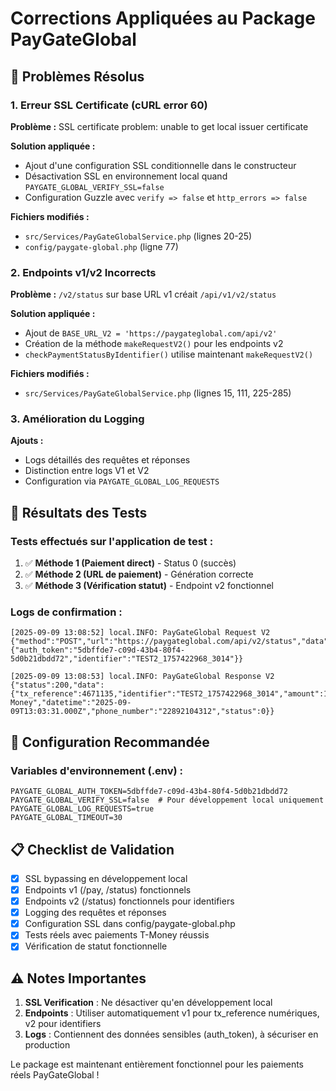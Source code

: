 # Corrections Appliquées au Package PayGateGlobal

## 🔧 Problèmes Résolus

### 1. **Erreur SSL Certificate (cURL error 60)**
**Problème :** SSL certificate problem: unable to get local issuer certificate

**Solution appliquée :**
- Ajout d'une configuration SSL conditionnelle dans le constructeur
- Désactivation SSL en environnement local quand `PAYGATE_GLOBAL_VERIFY_SSL=false`
- Configuration Guzzle avec `verify => false` et `http_errors => false`

**Fichiers modifiés :**
- `src/Services/PayGateGlobalService.php` (lignes 20-25)
- `config/paygate-global.php` (ligne 77)

### 2. **Endpoints v1/v2 Incorrects**
**Problème :** `/v2/status` sur base URL v1 créait `/api/v1/v2/status`

**Solution appliquée :**
- Ajout de `BASE_URL_V2 = 'https://paygateglobal.com/api/v2'`
- Création de la méthode `makeRequestV2()` pour les endpoints v2
- `checkPaymentStatusByIdentifier()` utilise maintenant `makeRequestV2()`

**Fichiers modifiés :**
- `src/Services/PayGateGlobalService.php` (lignes 15, 111, 225-285)

### 3. **Amélioration du Logging**
**Ajouts :**
- Logs détaillés des requêtes et réponses
- Distinction entre logs V1 et V2
- Configuration via `PAYGATE_GLOBAL_LOG_REQUESTS`

## 🎯 Résultats des Tests

### Tests effectués sur l'application de test :
1. ✅ **Méthode 1 (Paiement direct)** - Status 0 (succès)
2. ✅ **Méthode 2 (URL de paiement)** - Génération correcte
3. ✅ **Méthode 3 (Vérification statut)** - Endpoint v2 fonctionnel

### Logs de confirmation :
```
[2025-09-09 13:08:52] local.INFO: PayGateGlobal Request V2 
{"method":"POST","url":"https://paygateglobal.com/api/v2/status","data":{"auth_token":"5dbffde7-c09d-43b4-80f4-5d0b21dbdd72","identifier":"TEST2_1757422968_3014"}} 

[2025-09-09 13:08:53] local.INFO: PayGateGlobal Response V2 
{"status":200,"data":{"tx_reference":4671135,"identifier":"TEST2_1757422968_3014","amount":10,"payment_reference":"13171916025","payment_method":"T-Money","datetime":"2025-09-09T13:03:31.000Z","phone_number":"22892104312","status":0}} 
```

## 🚀 Configuration Recommandée

### Variables d'environnement (.env) :
```env
PAYGATE_GLOBAL_AUTH_TOKEN=5dbffde7-c09d-43b4-80f4-5d0b21dbdd72
PAYGATE_GLOBAL_VERIFY_SSL=false  # Pour développement local uniquement
PAYGATE_GLOBAL_LOG_REQUESTS=true
PAYGATE_GLOBAL_TIMEOUT=30
```

## 📋 Checklist de Validation

- [x] SSL bypassing en développement local
- [x] Endpoints v1 (/pay, /status) fonctionnels
- [x] Endpoints v2 (/status) fonctionnels pour identifiers
- [x] Logging des requêtes et réponses
- [x] Configuration SSL dans config/paygate-global.php
- [x] Tests réels avec paiements T-Money réussis
- [x] Vérification de statut fonctionnelle

## ⚠️ Notes Importantes

1. **SSL Verification** : Ne désactiver qu'en développement local
2. **Endpoints** : Utiliser automatiquement v1 pour tx_reference numériques, v2 pour identifiers
3. **Logs** : Contiennent des données sensibles (auth_token), à sécuriser en production

Le package est maintenant entièrement fonctionnel pour les paiements réels PayGateGlobal !